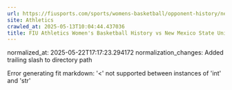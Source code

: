 ```yaml
---
url: https://fiusports.com/sports/womens-basketball/opponent-history/new-mexico-state-university/133/
site: Athletics
crawled_at: 2025-05-13T10:04:44.437036
title: FIU Athletics Women's Basketball History vs New Mexico State University
---
```

normalized_at: 2025-05-22T17:17:23.294172
normalization_changes: Added trailing slash to directory path

Error generating fit markdown: '<' not supported between instances of 'int' and 'str'